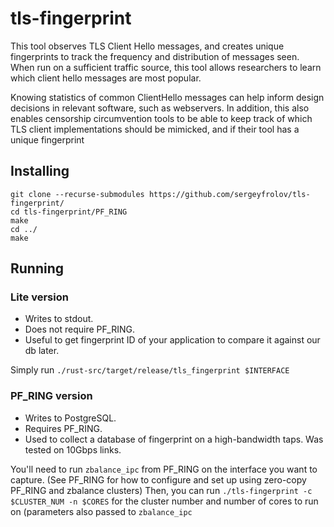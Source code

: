 # tls-fingerprint

This tool observes TLS Client Hello messages, and creates unique fingerprints to track the frequency and distribution of messages seen. When run on a sufficient traffic source, this tool allows researchers to learn which client hello messages are most popular.

Knowing statistics of common ClientHello messages can help inform design decisions in relevant software, such as webservers. In addition, this also enables censorship circumvention tools to be able to keep track of which TLS client implementations should be mimicked, and if their tool has a unique fingerprint

## Installing

```
git clone --recurse-submodules https://github.com/sergeyfrolov/tls-fingerprint/
cd tls-fingerprint/PF_RING
make
cd ../
make
```

## Running

### Lite version

 * Writes to stdout.
 * Does not require PF_RING.
 * Useful to get fingerprint ID of your application to compare it against our db later.

Simply run `./rust-src/target/release/tls_fingerprint $INTERFACE`

### PF_RING version

 * Writes to PostgreSQL.
 * Requires PF_RING.
 * Used to collect a database of fingerprint on a high-bandwidth taps. Was tested on 10Gbps links.

You'll need to run `zbalance_ipc` from PF\_RING on the interface you want to capture. (See
PF\_RING for how to configure and set up using zero-copy PF\_RING and zbalance clusters)
Then, you can run `./tls-fingerprint -c $CLUSTER_NUM -n $CORES` for the cluster number and
number of cores to run on (parameters also passed to `zbalance_ipc`
